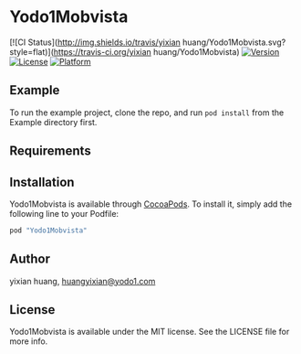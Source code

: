 # Yodo1Mobvista

[![CI Status](http://img.shields.io/travis/yixian huang/Yodo1Mobvista.svg?style=flat)](https://travis-ci.org/yixian huang/Yodo1Mobvista)
[![Version](https://img.shields.io/cocoapods/v/Yodo1Mobvista.svg?style=flat)](http://cocoapods.org/pods/Yodo1Mobvista)
[![License](https://img.shields.io/cocoapods/l/Yodo1Mobvista.svg?style=flat)](http://cocoapods.org/pods/Yodo1Mobvista)
[![Platform](https://img.shields.io/cocoapods/p/Yodo1Mobvista.svg?style=flat)](http://cocoapods.org/pods/Yodo1Mobvista)

## Example

To run the example project, clone the repo, and run `pod install` from the Example directory first.

## Requirements

## Installation

Yodo1Mobvista is available through [CocoaPods](http://cocoapods.org). To install
it, simply add the following line to your Podfile:

```ruby
pod "Yodo1Mobvista"
```

## Author

yixian huang, huangyixian@yodo1.com

## License

Yodo1Mobvista is available under the MIT license. See the LICENSE file for more info.
